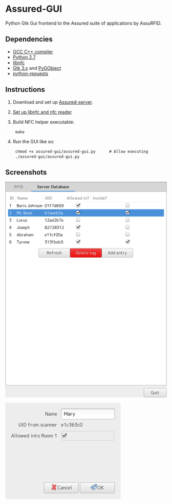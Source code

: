 # Assured-GUI #
Python Gtk Gui frontend to the Assured suite of applications by AssuRFID.

## Dependencies ##
  * [GCC C++ compiler](http://gcc.gnu.org)
  * [Python 2.7](http://python.org)
  * [libnfc](http://github.com/nfc-tools/libnfc)
  * [Gtk 3.x](http://www.gtk.org) and [PyGObject](https://wiki.gnome.org/action/show/Projects/PyGObject)
  * [python-requests](http://python-requests.org)
  
## Instructions ##
1. Download and set up [Assured-server](http://github.com/AssuRFID/assured-server).
2. [Set up libnfc and nfc reader](http://learn.adafruit.com/adafruit-nfc-rfid-on-raspberry-pi)
3. Build NFC helper executable:

        make
4. Run the GUI like so:

		chmod +x assured-gui/assured-gui.py      # Allow executing
        ./assured-gui/assured-gui.py

## Screenshots ##
![main window](images/main-window.png)

![add tag dialog](images/add-window.png)
